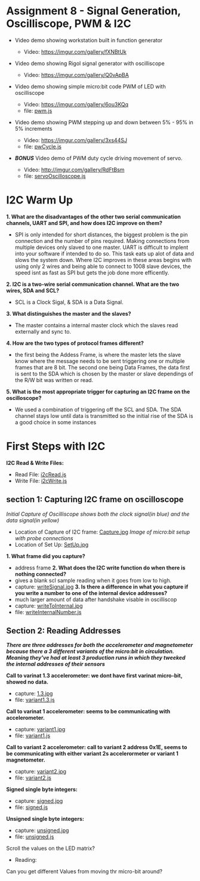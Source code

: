 # Assignment 8 - Signal Generation, Oscilliscope, PWM & I2C 
  - Video demo showing workstation built in function generator
    - Video: https://imgur.com/gallery/fXNBtUk
    
  - Video demo showing Rigol signal generator with oscilliscope
    - Video: https://imgur.com/gallery/Q0vApBA
   
  - Video demo showing simple micro:bit code PWM of LED with oscilliscope
    - Video: https://imgur.com/gallery/6ou3KQq
    - file: [pwm.js](pwm.js)
  
  - Video demo showing PWM stepping up and down between 5% - 95% in 5% increments
    - Video: https://imgur.com/gallery/3xs44SJ
    - file: [pwCycle.js](pwCycle.js)
  
  - ***BONUS*** Video demo of PWM duty cycle driving movement of servo.
    - Video: http://imgur.com/gallery/RdFtBsm
    - file: [servoOscilloscope.js](servoOscilloscope.js)

# I2C Warm Up 
**1. What are the disadvantages of the other two serial communication channels, UART and SPI, and how does I2C improve on them?**
 
 - SPI is only intended for short distances, the biggest problem is the pin connection and the number of pins required. Making connections from multiple devices only slaved to one master.  UART is difficult to implent into your software if intended to do so.  This task eats up alot of data and slows the system down.  Where I2C improves in these areas begins with using only 2 wires and being able to connect to 1008 slave devices, the speed isnt as fast as SPI but gets the job done more efficently.

**2. I2C is a two-wire serial communication channel. What are the two wires, SDA and SCL?**
 
 - SCL is a Clock Sigal, & SDA is a Data Signal.

**3. What distinguishes the master and the slaves?**
 
 - The master contains a internal master clock which the slaves read externally and sync to.

**4. How are the two types of protocol frames different?**

- the first being the Addess Frame, is where the master lets the slave know where the message needs to be sent triggering one or multiple frames that are 8 bit. The second one being Data Frames, the data first is sent to the SDA which is chosen by the master or slave dependings of the R/W bit was written or read.

**5. What is the most appropriate trigger for capturing an I2C frame on the oscilloscope?**
 
 - We used a combination of triggering off the SCL and SDA.
    The SDA channel stays low until data is transmitted so the initial rise of the SDA is a good choice in some instances
# First Steps with I2C

**I2C Read & Write Files:**
- Read File: [i2cRead.js](i2cRead.js)
- Write File: [i2cWrite.js](i2cWrite.js)

## section 1: Capturing I2C frame on oscilloscope

*Initial Capture of Oscilliscope shows both the clock signal(in blue) and the data signal(in yellow)*
- Location of Capture of I2C frame: [Capture.jpg](Capture.jpg) 
*Image of micro:bit setup with probe connections*
- Location of Set Up: [SetUp.jpg](SetUp.jpg)


**1. What frame did you capture?**
- address frame
**2. What does the I2C write function do when there is nothing connected?**
- gives a blank scl sample reading when it goes from low to high.
- capture: [writeSignal.jpg](writeSignal.jpg)
**3. Is there a difference in what you capture if you write a number to one of the internal device addresses?**
- much larger amount of data after handshake visable in oscilliscop
- capture: [writeToInternal.jpg](writeToInternal.jpg)
- file: [writeInternalNumber.js](writeInternalNumber.js)
## Section 2: Reading Addresses
***There are three addresses for both the accelerometer and magnetometer because there a 3 different variants of the micro:bit in circulation. Meaning they've had at least 3 production runs in which they tweeked the internal addresses of their sensors***

**Call to varinat 1.3 accelerometer: we dont have first varinat micro-bit, showed no data.** 
- capture: [1.3.jpg](1.3.jpg)
- file: [variant1.3.js](variant1.3.js)

**Call to varinat 1 accelerometer: seems to be communicating with accelerometer.**
- capture: [variant1.jpg](variant1.jpg)
- file: [variant1.js](variant1.js)

**Call to variant 2 accelerometer: call to variant 2 address 0x1E, seems to be communicating with either variant 2s accelerormeter or variant 1 magnetometer.**
- capture: [variant2.jpg](variant2.jpg)
- file: [variant2.js](variant2.js)

**Signed single byte integers:** 
- capture: [signed.jpg](signed.jpg)
- file: [signed.js](signed.js)

**Unsigned single byte integers:** 
- capture: [unsigned.jpg](unsigned.jpg)
- file: [unsigned.js](unsigned.js)

Scroll the values on the LED matrix?
 - Reading:

Can you get different Values from moving thr micro-bit around?

 
 
 
